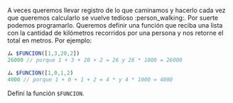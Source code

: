 A veces queremos llevar registro de lo que caminamos y hacerlo cada vez que queremos calcularlo se vuelve tedioso :person_walking:. Por suerte podemos programarlo. Queremos definir una función que reciba una lista con la cantidad de kilómetros recorridos por una persona y nos retorne el total en metros. Por ejemplo:

``` JavaScript
ム $FUNCION([1,3,20,2])
26000 // porque 1 + 3 + 20 + 2 = 26 y 26 * 1000 = 26000

ム $FUNCION([1,0,1,2)
4000 // porque 1 + 0 + 1 + 2 = 4 * y 4 * 1000 = 4000
```
Definí la función `$FUNCION`.